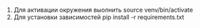 1. Для активации окружения выолнить source venv/bin/activate
2. Для установки зависимостей pip install -r requirements.txt
